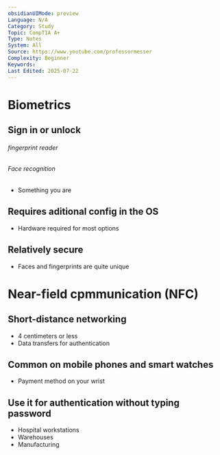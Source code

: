 ```yaml
---
obsidianUIMode: preview
Language: N/A
Category: Study
Topic: CompTIA A+
Type: Notes
System: All
Source: https://www.youtube.com/professormesser
Complexity: Beginner
Keywords: 
Last Edited: 2025-07-22
---
```

# Biometrics

## Sign in or unlock
###### fingerprint reader
###### Face recognition
- Something you are
## Requires aditional config in the OS
- Hardware required for most options

## Relatively secure
- Faces and fingerprints are quite unique

# Near-field cpmmunication (NFC)
## Short-distance networking
- 4 centimeters or less
- Data transfers for authentication
## Common on mobile phones and smart watches
- Payment method on your wrist
## Use it for authentication without typing password
- Hospital workstations
- Warehouses
- Manufacturing